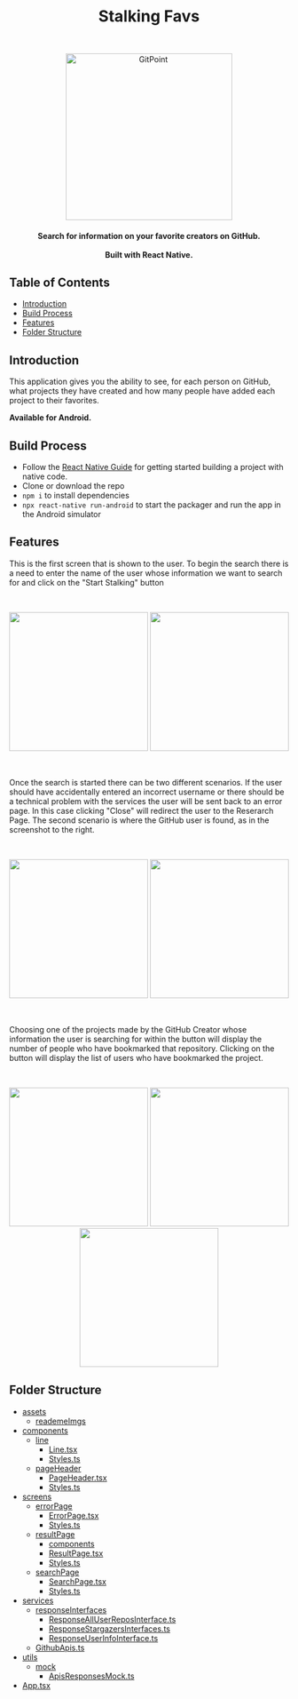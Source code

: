 <h1 align="center"> Stalking Favs </h1> <br>
<p align="center">
    <img alt="GitPoint" title="GitPoint" src=https://github.githubassets.com/images/modules/logos_page/GitHub-Mark.png width="300">
</p>
 
<h4 align="center">
  Search for information on your favorite creators on GitHub. </br></br> 
  Built with React Native.
</h4>

## Table of Contents

- [Introduction](#introduction)
- [Build Process](#build-process)
- [Features](#features)
- [Folder Structure](#folder-structure)

## Introduction

This application gives you the ability to see, for each person on GitHub, what projects they have created and how many people have added each project to their favorites.

**Available for Android.**

## Build Process
 
- Follow the [React Native Guide](https://facebook.github.io/react-native/docs/getting-started.html) for getting started building a project with native code.
- Clone or download the repo
- `npm i` to install dependencies
- `npx react-native run-android` to start the packager and run the app in the Android simulator
 
## Features

<p>
    <span>This is the first screen that is shown to the user. To begin the search there is a need to enter the name of the user whose information we want to         search for and click on the "Start Stalking" button</span>
</p>

</br>

<p align="center">
  <img src=https://github.com/Ladirico/pago-pa-stargazers/blob/develop/app/assets/reademeImgs/firstPageEmpty.jpeg width=250>
  <img src=https://github.com/Ladirico/pago-pa-stargazers/blob/develop/app/assets/reademeImgs/firstPageFull.jpeg width=250>
</p>

</br>

<p>
    <span>Once the search is started there can be two different scenarios. If the user should have accidentally entered an incorrect username or there should be      a technical problem with the services the user will be sent back to an error page. In this case clicking "Close" will redirect the user to the Reserarch          Page. The second scenario is where the GitHub user is found, as in the screenshot to the right.</span>
</p>

</br>

<p align="center">
  <img src=https://github.com/Ladirico/pago-pa-stargazers/blob/develop/app/assets/reademeImgs/error.jpeg width=250>
  <img src=https://github.com/Ladirico/pago-pa-stargazers/blob/develop/app/assets/reademeImgs/FoundCreator.jpeg width=250>
</p>

</br>

<p>
    <span>Choosing one of the projects made by the GitHub Creator whose information the user is searching for within the button will display the number of people who have bookmarked that repository. Clicking on the button will display the list of users who have bookmarked the project.</span>
</p>

</br>

<p align="center">
  <img src=https://github.com/Ladirico/pago-pa-stargazers/blob/develop/app/assets/reademeImgs/openedDropdown.jpeg width=250>
  <img src=https://github.com/Ladirico/pago-pa-stargazers/blob/develop/app/assets/reademeImgs/selectedElement.jpeg width=250>
  <img src=https://github.com/Ladirico/pago-pa-stargazers/blob/develop/app/assets/reademeImgs/result.jpeg width=250>
</p>
 
## Folder Structure 

* [assets](./app/assets)
  * [reademeImgs](./app/assets/reademeImgs)
* [components](./app/components)
  * [line](./app/components/line)
    * [Line.tsx](./app/components/line/Line.tsx)
    * [Styles.ts](./app/components/line/Styles.ts)
  * [pageHeader](./app/components/pageHeader)
    * [PageHeader.tsx](./app/components/pageHeader/PageHeader.tsx)    
    * [Styles.ts](./app/components/pageHeader/Styles.ts)
* [screens](./app/screens)
  * [errorPage](./app/screens/errorPage)
    * [ErrorPage.tsx](./app/screens/errorPage/ErrorPage.tsx)
    * [Styles.ts](./app/screens/errorPage/Styles.ts)
  * [resultPage](./app/screens/resultPage)
    * [components](./app/screens/resultPage/components)
    * [ResultPage.tsx](./app/screens/resultPage/ResultPage.tsx)
    * [Styles.ts](./app/screens/resultPage/Styles.ts)
  * [searchPage](./app/screens/searchPage)
    * [SearchPage.tsx](./app/screens/searchPage/SearchPage.tsx)
    * [Styles.ts](./app/screens/searchPage/Styles.ts)
* [services](./app/services)
  * [responseInterfaces](./app/services/responseInterfaces)
    * [ResponseAllUserReposInterface.ts](./app/services/responseInterfaces/ResponseAllUserReposInterface.ts)
    * [ResponseStargazersInterfaces.ts](./app/services/responseInterfaces/ResponseStargazersInterfaces.ts)
    * [ResponseUserInfoInterface.ts](./app/services/responseInterfaces/ResponseUserInfoInterface.ts)
  * [GithubApis.ts](./app/services/GithubApis.ts)
* [utils](./app/utils)
  * [mock](./app/utils/mock)
    * [ApisResponsesMock.ts](./app/utils/mock/ApisResponsesMock.ts)
* [App.tsx](./app/App.tsx)

